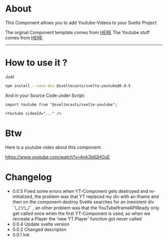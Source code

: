 # About

This Component allows you to add Youtube-Videos to your Svelte Project

The orginal Component template comes from [HERE](https://github.com/sveltejs/component-template)
The Youtube stuff comes from [HERE](https://developers.google.com/youtube/iframe_api_reference)

---

# How to use it ?

Just

```bash
npm install --save-dev @sveltecasts/svelte-youtube@0.0.5

````

And in your Source Code under Script:

```svelte
import Youtube from "@sveltecasts/svelte-youtube";

<Youtube videoId="..." />
```


# Btw

Here is a youtube video about this component:

https://www.youtube.com/watch?v=Ank3IdQHOuE

# Changelog
- 0.0.5 Fixed some errors when YT-Component gets destroyed and re-initialized, the problem was that YT replaced my div with an iframe and then on the component-destroy Svelte searches for an inexistent div ¯\\\_(ツ)\_/¯ , an other problem was that the YouTubeIframeAPIReady only get called once when the first YT-Component is used, so when we recreate a Player the 'new YT.Player' function got never called
- 0.0.4 Update svelte version
- 0.0.2 Changed descripton
- 0.0.1 Init
